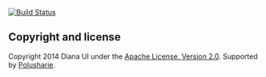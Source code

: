 [![Build Status](https://travis-ci.org/donbeave/dianaui-universal-demo.svg?branch=master)](https://travis-ci.org/donbeave/dianaui-universal-demo)

Copyright and license
---------------------

Copyright 2014 Diana UI under the [Apache License, Version 2.0](LICENSE). Supported by [Polusharie][polusharie].

[polusharie]: http://www.polusharie.com
